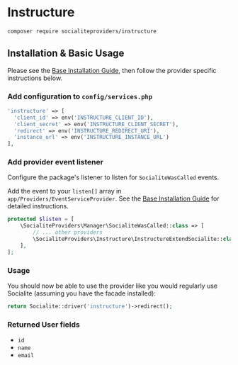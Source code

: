 # Instructure

```bash
composer require socialiteproviders/instructure
```

## Installation & Basic Usage

Please see the [Base Installation Guide](https://socialiteproviders.com/usage/), then follow the provider specific instructions below.

### Add configuration to `config/services.php`

```php
'instructure' => [    
  'client_id' => env('INSTRUCTURE_CLIENT_ID'),  
  'client_secret' => env('INSTRUCTURE_CLIENT_SECRET'),  
  'redirect' => env('INSTRUCTURE_REDIRECT_URI'),
  'instance_url' => env('INSTRUCTURE_INSTANCE_URL')
],
```

### Add provider event listener

Configure the package's listener to listen for `SocialiteWasCalled` events.

Add the event to your `listen[]` array in `app/Providers/EventServiceProvider`. See the [Base Installation Guide](https://socialiteproviders.com/usage/) for detailed instructions.

```php
protected $listen = [
    \SocialiteProviders\Manager\SocialiteWasCalled::class => [
        // ... other providers
        \SocialiteProviders\Instructure\InstructureExtendSocialite::class.'@handle',
    ],
];
```

### Usage

You should now be able to use the provider like you would regularly use Socialite (assuming you have the facade installed):

```php
return Socialite::driver('instructure')->redirect();
```

### Returned User fields

- ``id``
- ``name``
- ``email``